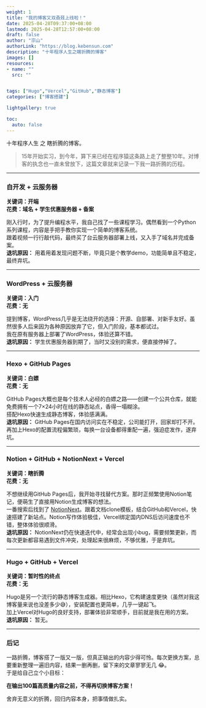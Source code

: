 ```yaml
---
weight: 1
title: "我的博客又双叒叕上线啦！"
date: 2025-04-28T09:37:00+08:00
lastmod: 2025-04-28T12:57:00+08:00
draft: false
author: "宗山"
authorLink: "https://blog.kebensun.com"
description: "十年程序人生之瞎折腾的博客"
images: []
resources:
- name: ""
  src: ""


tags: ["Hugo","Vercel","GitHub","静态博客"]
categories: ["博客搭建"]

lightgallery: true

toc:
  auto: false
---
```


十年程序人生 之 瞎折腾的博客。

<!--more-->

> 15年开始实习，到今年，算下来已经在程序猿这条路上走了整整10年。对博客的执念也一直未曾放下，这篇文章就来记录一下我一路折腾的历程。

---

### 自开发 + 云服务器
**关键词：开端**  
**花费：域名 + 学生优惠服务器 + 备案**

刚入行时，为了提升编程水平，我自己找了一些课程学习。偶然看到一个Python系列课程，内容是手把手教你实现一个简单的博客系统。  
跟着视频一行行敲代码，最终买了台云服务器部署上线，又入手了域名并完成备案。  
**退坑原因：** 用着用着发现问题不断，毕竟只是个教学demo，功能简单且不稳定，最终弃坑。

---

### WordPress + 云服务器
**关键词：入门**  
**花费：无**

提到博客，WordPress几乎是无法绕开的选择：开源、自部署、对新手友好。虽然很多人后来因为各种原因放弃了它，但入门阶段，基本都试过。  
我在原有服务器上部署了WordPress，体验还算不错。  
**退坑原因：** 学生优惠服务器到期了，当时又没别的需求，便直接停掉了。

---

### Hexo + GitHub Pages
**关键词：白嫖**  
**花费：无**

GitHub Pages大概也是每个技术人必经的白嫖之路——创建一个公共仓库，就能免费拥有一个7×24小时在线的静态站点，香得一塌糊涂。  
搭配Hexo快速生成静态博客，体验感满满。  
**退坑原因：** GitHub Pages在国内访问实在不稳定，公司能打开，回家却打不开。再加上Hexo的配置流程偏繁琐，每换一台设备都得重配一遍，强迫症发作，遂弃坑。

---

### Notion + GitHub + NotionNext + Vercel
**关键词：瞎折腾**  
**花费：无**

不想继续用GitHub Pages后，我开始寻找替代方案。那时正频繁使用Notion笔记，便萌生了直接用Notion生成博客的想法。  
一番搜索后找到了 [NotionNext](https://github.com/tangly1024/NotionNext)。跟着文档clone模板，结合GitHub和Vercel，快速搭建了新站点。Notion写作体验极佳，Vercel绑定国内DNS后访问速度也不错，整体体验很顺滑。  
**退坑原因：** NotionNext仍在快速迭代中，经常会出现小bug，需要频繁更新，而每次更新都容易遇到文件冲突，处理起来很麻烦，不够优雅，于是弃坑。

---

### Hugo + GitHub + Vercel
**关键词：暂时性的终点**  
**花费：无**

Hugo是另一个流行的静态博客生成器。相比Hexo，它构建速度更快（虽然对我这博客量来说也没差多少😅），安装配置也更简单，几乎一键起飞。  
加上Vercel对Hugo的良好支持，部署体验非常顺手，目前就是我在用的方案。  
**退坑原因：** 暂无。

---

### 后记
一路折腾，博客搭了一版又一版，但真正输出的内容少得可怜。每次更换方案，总要重新整理一遍旧内容，结果一删再删，留下来的文章寥寥无几 😂。  
于是给自己立个小目标：

**在输出100篇高质量内容之前，不得再切换博客方案！**  

舍弃无意义的折腾，回归内容本身，把事情做扎实。